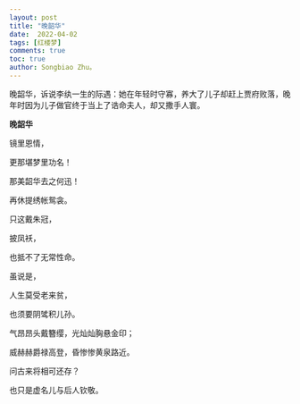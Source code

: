 ```yaml
---
layout: post
title: "晚韶华"
date:  2022-04-02
tags: [红楼梦]
comments: true
toc: true
author: Songbiao Zhu。
---
```


晚韶华，诉说李纨一生的际遇：她在年轻时守寡，养大了儿子却赶上贾府败落，晚年时因为儿子做官终于当上了诰命夫人，却又撒手人寰。



<!-- more -->



**晚韶华**



镜里恩情，

更那堪梦里功名！

那美韶华去之何迅！

再休提绣帐鸳衾。

只这戴朱冠，

披凤袄，

也抵不了无常性命。

虽说是，

人生莫受老来贫，

也须要阴骘积儿孙。

气昂昂头戴簪缨，光灿灿胸悬金印；

威赫赫爵禄高登，昏惨惨黄泉路近。

问古来将相可还存？

也只是虚名儿与后人钦敬。